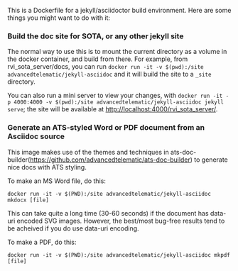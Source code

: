 This is a Dockerfile for a jekyll/asciidoctor build environment. Here are some things you might want to do with it:

### Build the doc site for SOTA, or any other jekyll site

The normal way to use this is to mount the current directory as a volume in the docker container, and build from there. For example, from rvi_sota_server/docs, you can run `docker run -it -v $(pwd):/site advancedtelematic/jekyll-asciidoc` and it will build the site to a `_site` directory.

You can also run a mini server to view your changes, with `docker run -it -p 4000:4000 -v $(pwd):/site advancedtelematic/jekyll-asciidoc jekyll serve`; the site will be available at <http://localhost:4000/rvi_sota_server/>.

### Generate an ATS-styled Word or PDF document from an Asciidoc source

This image makes use of the themes and techniques in ats-doc-builder(https://github.com/advancedtelematic/ats-doc-builder) to generate nice docs with ATS styling. 

To make an MS Word file, do this:

    docker run -it -v $(PWD):/site advancedtelematic/jekyll-asciidoc mkdocx [file]

This can take quite a long time (30-60 seconds) if the document has data-uri encoded SVG images. However, the best/most bug-free results tend to be acheived if you do use data-uri encoding.

To make a PDF, do this:

    docker run -it -v $(PWD):/site advancedtelematic/jekyll-asciidoc mkpdf [file]